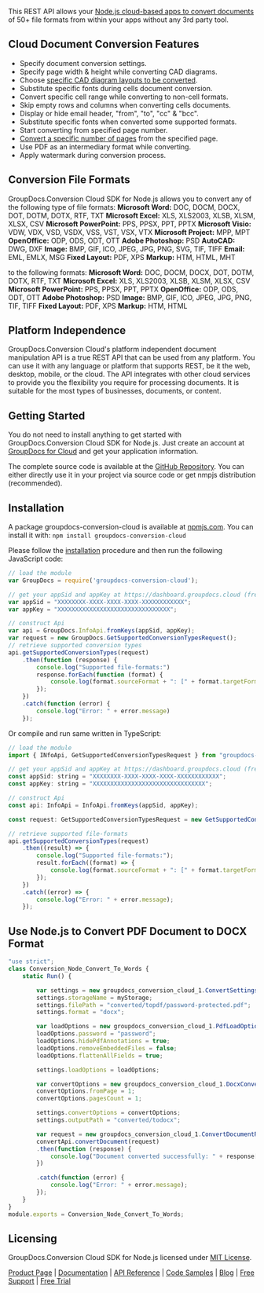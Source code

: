 This REST API allows your [Node.js cloud-based apps to convert documents](https://products.groupdocs.cloud/conversion/nodejs) of 50+ file formats from within your apps without any 3rd party tool.

## Cloud Document Conversion Features

- Specify document conversion settings.
- Specify page width & height while converting CAD diagrams.
- Choose [specific CAD diagram layouts to be converted](https://wiki.groupdocs.cloud/conversioncloud/getting-started/features-overview/).
- Substitute specific fonts during cells document conversion.
- Convert specific cell range while converting to non-cell formats.
- Skip empty rows and columns when converting cells documents.
- Display or hide email header, "from", "to", "cc" & "bcc".
- Substitute specific fonts when converted some supported formats.
- Start converting from specified page number.
- [Convert a specific number of pages](https://wiki.groupdocs.cloud/conversioncloud/developer-guide/common-conversion-options/convert-n-consecutive-pages/) from the specified page.
- Use PDF as an intermediary format while converting.
- Apply watermark during conversion process.

## Conversion File Formats

GroupDocs.Conversion Cloud SDK for Node.js allows you to convert any of the following type of file formats:
**Microsoft Word:** DOC, DOCM, DOCX, DOT, DOTM, DOTX, RTF, TXT
**Microsoft Excel:** XLS, XLS2003, XLSB, XLSM, XLSX, CSV
**Microsoft PowerPoint:** PPS, PPSX, PPT, PPTX
**Microsoft Visio:** VDW, VDX, VSD, VSDX, VSS, VST, VSX, VTX
**Microsoft Project:** MPP, MPT
**OpenOffice:** ODP, ODS, ODT, OTT
**Adobe Photoshop:** PSD
**AutoCAD:** DWG, DXF
**Image:** BMP, GIF, ICO, JPEG, JPG, PNG, SVG, TIF, TIFF
**Email:** EML, EMLX, MSG
**Fixed Layout:** PDF, XPS
**Markup:** HTM, HTML, MHT

to the following formats:
**Microsoft Word:** DOC, DOCM, DOCX, DOT, DOTM, DOTX, RTF, TXT
**Microsoft Excel:** XLS, XLS2003, XLSB, XLSM, XLSX, CSV
**Microsoft PowerPoint:** PPS, PPSX, PPT, PPTX
**OpenOffice:** ODP, ODS, ODT, OTT
**Adobe Photoshop:** PSD
**Image:** BMP, GIF, ICO, JPEG, JPG, PNG, TIF, TIFF
**Fixed Layout:** PDF, XPS
**Markup:** HTM, HTML

## Platform Independence

GroupDocs.Conversion Cloud's platform independent document manipulation API is a true REST API that can be used from any platform. You can use it with any language or platform that supports REST, be it the web, desktop, mobile, or the cloud. The API integrates with other cloud services to provide you the flexibility you require for processing documents. It is suitable for the most types of businesses, documents, or content.

## Getting Started

You do not need to install anything to get started with GroupDocs.Conversion Cloud SDK for Node.js. Just create an account at [GroupDocs for Cloud](https://dashboard.groupdocs.cloud/#/apps) and get your application information.

The complete source code is available at the [GitHub Repository](https://github.com/groupdocs-conversion-cloud/groupdocs-conversion-cloud-node). You can either directly use it in your project via source code or get nmpjs distribution (recommended).

## Installation

A package groupdocs-conversion-cloud is available at [npmjs.com](https://www.npmjs.com/package/groupdocs-conversion-cloud). You can install it with:
`npm install groupdocs-conversion-cloud`

Please follow the [installation](https://www.npmjs.com/package/groupdocs-conversion-cloud#installation) procedure and then run the following JavaScript code:

```js
// load the module
var GroupDocs = require('groupdocs-conversion-cloud');

// get your appSid and appKey at https://dashboard.groupdocs.cloud (free registration is required).
var appSid = "XXXXXXXX-XXXX-XXXX-XXXX-XXXXXXXXXXXX";
var appKey = "XXXXXXXXXXXXXXXXXXXXXXXXXXXXXXXX";

// construct Api
var api = GroupDocs.InfoApi.fromKeys(appSid, appKey);
var request = new GroupDocs.GetSupportedConversionTypesRequest();
// retrieve supported conversion types
api.getSupportedConversionTypes(request)
    .then(function (response) {
        console.log("Supported file-formats:")
        response.forEach(function (format) {
            console.log(format.sourceFormat + ": [" + format.targetFormats.join(", ") + "]");
        });
    })
    .catch(function (error) {
        console.log("Error: " + error.message)
    });
```

Or compile and run same written in TypeScript:

```js
// load the module
import { INfoApi, GetSupportedConversionTypesRequest } from "groupdocs-conversion-cloud";

// get your appSid and appKey at https://dashboard.groupdocs.cloud (free registration is required).
const appSid: string = "XXXXXXXX-XXXX-XXXX-XXXX-XXXXXXXXXXXX";
const appKey: string = "XXXXXXXXXXXXXXXXXXXXXXXXXXXXXXXX";

// construct Api
const api: InfoApi = InfoApi.fromKeys(appSid, appKey);

const request: GetSupportedConversionTypesRequest = new GetSupportedConversionTypesRequest();

// retrieve supported file-formats
api.getSupportedConversionTypes(request)
    .then((result) => {
        console.log("Supported file-formats:");
        result.forEach((format) => {
            console.log(format.sourceFormat + ": [" + format.targetFormats.join(", ") + "]");
        });
    })
    .catch((error) => {
        console.log("Error: " + error.message);
    });
```

## Use Node.js to Convert PDF Document to DOCX Format

```js
"use strict";
class Conversion_Node_Convert_To_Words {
    static Run() {

        var settings = new groupdocs_conversion_cloud_1.ConvertSettings();
        settings.storageName = myStorage;
        settings.filePath = "converted/topdf/password-protected.pdf";
        settings.format = "docx";

        var loadOptions = new groupdocs_conversion_cloud_1.PdfLoadOptions();
        loadOptions.password = "password";
        loadOptions.hidePdfAnnotations = true;
        loadOptions.removeEmbeddedFiles = false;
        loadOptions.flattenAllFields = true;

        settings.loadOptions = loadOptions;

        var convertOptions = new groupdocs_conversion_cloud_1.DocxConvertOptions();
        convertOptions.fromPage = 1;
        convertOptions.pagesCount = 1;

        settings.convertOptions = convertOptions;
        settings.outputPath = "converted/todocx";

        var request = new groupdocs_conversion_cloud_1.ConvertDocumentRequest(settings);
        convertApi.convertDocument(request)
        .then(function (response) {
            console.log("Document converted successfully: " + response[0].url);
        })

        .catch(function (error) {
            console.log("Error: " + error.message);
        });
    }
}
module.exports = Conversion_Node_Convert_To_Words;
```

## Licensing

GroupDocs.Conversion Cloud SDK for Node.js licensed under [MIT License](https://github.com/groupdocs-conversion-cloud/groupdocs-conversion-cloud-node/blob/HEAD/LICENSE).

[Product Page](https://products.groupdocs.cloud/conversion/nodejs) | [Documentation](https://wiki.groupdocs.cloud/conversioncloud/) | [API Reference](https://apireference.groupdocs.cloud/conversion/) | [Code Samples](https://github.com/groupdocs-conversion-cloud/groupdocs-conversion-cloud-node) | [Blog](https://blog.groupdocs.cloud/category/conversion/) | [Free Support](https://blog.groupdocs.cloud/category/conversion/) | [Free Trial](https://dashboard.groupdocs.cloud/#/apps)

